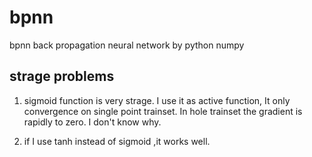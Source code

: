# bpnn
bpnn back propagation neural network  by python numpy

## strage problems
1. sigmoid function is very strage. I use it as active function, It only convergence  on single point trainset. In hole
trainset the gradient is rapidly to zero. I don't know why.

2. if I use tanh instead of sigmoid ,it works well.
